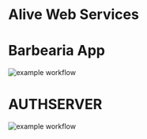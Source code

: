 # Alive Web Services 

# Barbearia App


![example workflow](https://github.com/webalivebr/alive-app-xamar/actions/workflows/dotnet.yml/badge.svg)

# AUTHSERVER


![example workflow](https://github.com/webalivebr/AuthServer-Barber/actions/workflows/django.yml/badge.svg)
